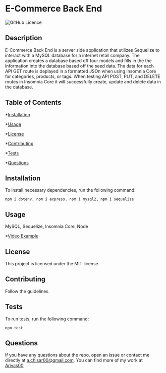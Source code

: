 # E-Commerce Back End
![GitHub Licence](https://img.shields.io/badge/License-MIT-yellow.svg)

## Description

E-Commerce Back End is a server side application that utilizes Sequelize to interact with a MySQL database for a internet retail company. The application creates a database based off four models and fills in the the information into the database based off the seed data. The data for each API GET route is deplayed in a formatted JSOn when using Insomnia Core for categories, products, or tags. When testing API POST, PUT, and DELETE routes in Insomnia Core it will successfully create, update and delete data in the database.

## Table of Contents

*[Installation](#installation)

*[Usage](#usage)

*[License](#license)

*[Contributing](#contributing)

*[Tests](#tests)

*[Questions](#questions)

## Installation

To install necessary dependencies, run the following command:

```
npm i dotenv, npm i express, npm i mysql2, npm i sequelize
```

## Usage

MySQL, Sequelize, Insomnia Core, Node

*[Video Example](https://drive.google.com/file/d/19wbvs6ZfIdZCKgmtUFxCZltUdS654uGY/view)

## License

This project is licensed under the MIT license.

## Contributing

Follow the guidelines.

## Tests

To run tests, run the following command:

```
npm test
```

## Questions

If you have any questions about the repo, open an issue or contact me directly at <a.chisar00@gmail.com>. You can find more of my work at [Arivas00](https://github.com/Arivas00)

